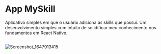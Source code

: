 # App MySkill

Aplicativo simples em que o usuário adiciona as skills que possui. Um desenvolvimento simples com intuito de solidificar meu conhecimento nos fundamentos em React Native.

##

![Screenshot_1647913415](https://user-images.githubusercontent.com/61556295/159390634-00399af8-424e-459d-82bd-58f7c10dab25.png)
